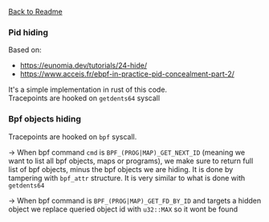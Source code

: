 [Back to Readme](../README.md)

### Pid hiding
Based on:
- https://eunomia.dev/tutorials/24-hide/
- https://www.acceis.fr/ebpf-in-practice-pid-concealment-part-2/

It's a simple implementation in rust of this code.<br>
Tracepoints are hooked on  `getdents64` syscall


### Bpf objects hiding
Tracepoints are hooked on `bpf` syscall.<br>

-> When bpf command `cmd` is `BPF_(PROG|MAP)_GET_NEXT_ID` (meaning we want to list all bpf objects, maps or programs), we make sure to return full list of bpf objects, minus the bpf objects we are hiding. It is done by tampering with `bpf_attr` structure. It is very similar to what is done with `getdents64` <br>

-> When bpf command is  `BPF_(PROG|MAP)_GET_FD_BY_ID` and targets a hidden object we replace queried object id with `u32::MAX` so it wont be found